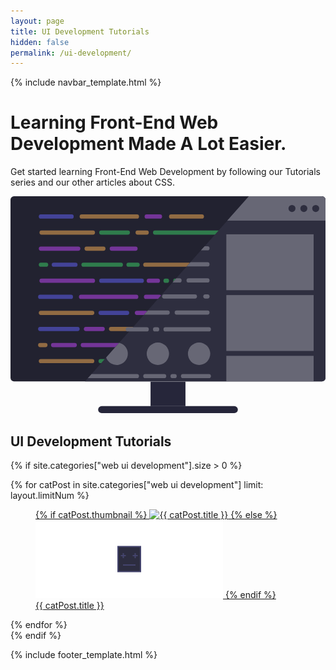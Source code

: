```yaml
---
layout: page
title: UI Development Tutorials
hidden: false
permalink: /ui-development/
---
```


{% include navbar_template.html %}

<div class="top-spacer" data-collapse="false"></div>
<div class="hero">
    <div class="hero__container container">
        <div class="hero__description">
            <div class="hero__center">
                <h1>Learning Front-End Web Development Made A Lot Easier.</h1>
                <p>Get started learning Front-End Web Development by following our Tutorials series and our other articles about CSS.</p>
            </div>
        </div>
        <div class="hero__image">
            <svg id="e4ec0ff0-b9e8-4cb4-8438-11bd0c6d38c5" data-name="Layer 3" xmlns="http://www.w3.org/2000/svg" viewBox="0 0 451 310.5"><defs><style>.ae5c28e8-612c-4ba4-b86b-46fe18c12796{fill:#222230;}.eac0da87-4aab-4730-9b5c-346b3ecbe2bb{opacity:0.5;}.a521c805-b234-415a-9eaf-0ed528abe9d5{fill:#6464ff;}.ac848cd0-2bc0-44f2-9289-9a00ff062951{fill:#ffb357;}.e4dbaa0f-0857-4f4b-abe8-63f3dc2f3a78{fill:#c548ff;}.a11a771e-78cc-4628-bfde-3e4bed967a69{fill:#3cd668;}.b772070a-5c7f-4683-aa74-ffd49a553a90{fill:#fff;}.a38cf13d-8714-40bf-bc3e-9da41fbf721d{fill:#2e2e3f;}.b8b864c4-df29-4b02-8c63-c96624733e55{fill:#676775;}.ae5d9edb-73a0-459a-9e4a-0d2563ff55d6{fill:#26263a;}</style></defs><rect class="ae5c28e8-612c-4ba4-b86b-46fe18c12796" width="451" height="265" rx="5"/><g class="eac0da87-4aab-4730-9b5c-346b3ecbe2bb"><rect class="a521c805-b234-415a-9eaf-0ed528abe9d5" x="40.5" y="26" width="50" height="6" rx="3"/><rect class="ac848cd0-2bc0-44f2-9289-9a00ff062951" x="99" y="26" width="85" height="6" rx="3"/><rect class="ac848cd0-2bc0-44f2-9289-9a00ff062951" x="190" y="95" width="68" height="6" rx="3"/><rect class="ac848cd0-2bc0-44f2-9289-9a00ff062951" x="227" y="26" width="50" height="6" rx="3"/><rect class="e4dbaa0f-0857-4f4b-abe8-63f3dc2f3a78" x="192" y="26" width="25" height="6" rx="3"/><rect class="ac848cd0-2bc0-44f2-9289-9a00ff062951" x="179" y="49" width="19" height="6" rx="3"/><rect class="a11a771e-78cc-4628-bfde-3e4bed967a69" x="166" y="95" width="19" height="6" rx="3"/><rect class="e4dbaa0f-0857-4f4b-abe8-63f3dc2f3a78" x="195" y="118" width="19" height="6" rx="3"/><rect class="ac848cd0-2bc0-44f2-9289-9a00ff062951" x="41.5" y="49" width="79.5" height="6" rx="3"/><rect class="e4dbaa0f-0857-4f4b-abe8-63f3dc2f3a78" x="40.5" y="72" width="59.5" height="6" rx="3"/><rect class="a11a771e-78cc-4628-bfde-3e4bed967a69" x="101.5" y="95" width="59.5" height="6" rx="3"/><rect class="a11a771e-78cc-4628-bfde-3e4bed967a69" x="40.5" y="95" width="13.5" height="6" rx="3"/><rect class="a11a771e-78cc-4628-bfde-3e4bed967a69" x="127" y="49" width="44" height="6" rx="3"/><rect class="ac848cd0-2bc0-44f2-9289-9a00ff062951" x="106" y="72" width="30" height="6" rx="3"/><rect class="a521c805-b234-415a-9eaf-0ed528abe9d5" x="59" y="95" width="37" height="6" rx="3"/><rect class="e4dbaa0f-0857-4f4b-abe8-63f3dc2f3a78" x="142" y="72" width="40" height="6" rx="3"/><rect class="a11a771e-78cc-4628-bfde-3e4bed967a69" x="204" y="49" width="125" height="6" rx="3"/><rect class="a11a771e-78cc-4628-bfde-3e4bed967a69" x="219" y="118" width="8" height="6" rx="3"/><rect class="a11a771e-78cc-4628-bfde-3e4bed967a69" x="233" y="118" width="33" height="6" rx="3"/><rect class="e4dbaa0f-0857-4f4b-abe8-63f3dc2f3a78" x="41.5" y="118" width="79.5" height="6" rx="3"/><rect class="a521c805-b234-415a-9eaf-0ed528abe9d5" x="127" y="118" width="64" height="6" rx="3"/><rect class="ac848cd0-2bc0-44f2-9289-9a00ff062951" x="271" y="118" width="58" height="6" rx="3"/><rect class="a521c805-b234-415a-9eaf-0ed528abe9d5" x="39.5" y="141" width="50" height="6" rx="3"/><rect class="e4dbaa0f-0857-4f4b-abe8-63f3dc2f3a78" x="98" y="141" width="85" height="6" rx="3"/><rect class="a521c805-b234-415a-9eaf-0ed528abe9d5" x="189" y="210" width="68" height="6" rx="3"/><rect class="ac848cd0-2bc0-44f2-9289-9a00ff062951" x="226" y="141" width="50" height="6" rx="3"/><rect class="e4dbaa0f-0857-4f4b-abe8-63f3dc2f3a78" x="191" y="141" width="25" height="6" rx="3"/><rect class="e4dbaa0f-0857-4f4b-abe8-63f3dc2f3a78" x="178" y="164" width="19" height="6" rx="3"/><rect class="a11a771e-78cc-4628-bfde-3e4bed967a69" x="165" y="210" width="19" height="6" rx="3"/><rect class="ac848cd0-2bc0-44f2-9289-9a00ff062951" x="194" y="233" width="19" height="6" rx="3"/><rect class="ac848cd0-2bc0-44f2-9289-9a00ff062951" x="40.5" y="164" width="79.5" height="6" rx="3"/><rect class="a521c805-b234-415a-9eaf-0ed528abe9d5" x="39.5" y="187" width="59.5" height="6" rx="3"/><rect class="e4dbaa0f-0857-4f4b-abe8-63f3dc2f3a78" x="100.5" y="210" width="59.5" height="6" rx="3"/><rect class="ac848cd0-2bc0-44f2-9289-9a00ff062951" x="39.5" y="210" width="13.5" height="6" rx="3"/><rect class="a521c805-b234-415a-9eaf-0ed528abe9d5" x="126" y="164" width="44" height="6" rx="3"/><rect class="e4dbaa0f-0857-4f4b-abe8-63f3dc2f3a78" x="105" y="187" width="30" height="6" rx="3"/><rect class="e4dbaa0f-0857-4f4b-abe8-63f3dc2f3a78" x="58" y="210" width="37" height="6" rx="3"/><rect class="ac848cd0-2bc0-44f2-9289-9a00ff062951" x="141" y="187" width="40" height="6" rx="3"/><rect class="e4dbaa0f-0857-4f4b-abe8-63f3dc2f3a78" x="203" y="164" width="125" height="6" rx="3"/><rect class="e4dbaa0f-0857-4f4b-abe8-63f3dc2f3a78" x="218" y="233" width="8" height="6" rx="3"/><rect class="b772070a-5c7f-4683-aa74-ffd49a553a90" x="232" y="233" width="33" height="6" rx="3"/><rect class="ac848cd0-2bc0-44f2-9289-9a00ff062951" x="40.5" y="233" width="79.5" height="6" rx="3"/><rect class="a11a771e-78cc-4628-bfde-3e4bed967a69" x="126" y="233" width="64" height="6" rx="3"/><rect class="b772070a-5c7f-4683-aa74-ffd49a553a90" x="270" y="233" width="58" height="6" rx="3"/></g><path class="a38cf13d-8714-40bf-bc3e-9da41fbf721d" d="M600.5,247.5v255a5,5,0,0,1-5,5H256.24l4-4.5,5.31-6L277,484l9.39-10.61,18.59-21,.34-.39,14.16-16,26.55-30,25.66-29,5.31-6,4.42-5,5.31-6,1.77-2,5.31-6,8-9,1.77-2,3.54-4,1.77-2,9.73-11,3.54-4,1.77-2,3.54-4,63.28-71.5H595.5A5,5,0,0,1,600.5,247.5Z" transform="translate(-149.5 -242.5)"/><rect class="b8b864c4-df29-4b02-8c63-c96624733e55" x="309" y="54.5" width="125" height="80"/><rect class="b8b864c4-df29-4b02-8c63-c96624733e55" x="309" y="141.5" width="125" height="80"/><rect class="b8b864c4-df29-4b02-8c63-c96624733e55" x="309" y="228.5" width="125" height="36.5"/><rect class="b8b864c4-df29-4b02-8c63-c96624733e55" x="276" y="140.5" width="9" height="6" rx="3"/><rect class="b8b864c4-df29-4b02-8c63-c96624733e55" x="204" y="187.5" width="9" height="6" rx="3"/><rect class="b8b864c4-df29-4b02-8c63-c96624733e55" x="229" y="254.5" width="9" height="6" rx="3"/><rect class="b8b864c4-df29-4b02-8c63-c96624733e55" x="217" y="140.5" width="50" height="6" rx="3"/><rect class="b8b864c4-df29-4b02-8c63-c96624733e55" x="235" y="163.5" width="50" height="6" rx="3"/><path class="b8b864c4-df29-4b02-8c63-c96624733e55" d="M377.5,409a3,3,0,0,1-3,3H340.76l5.31-6H374.5A3,3,0,0,1,377.5,409Z" transform="translate(-149.5 -242.5)"/><path class="b8b864c4-df29-4b02-8c63-c96624733e55" d="M333.5,500a3,3,0,0,1-3,3H260.22l5.31-6h65A3,3,0,0,1,333.5,500Z" transform="translate(-149.5 -242.5)"/><rect class="b8b864c4-df29-4b02-8c63-c96624733e55" x="219" y="187.5" width="68" height="6" rx="3"/><rect class="b8b864c4-df29-4b02-8c63-c96624733e55" x="244" y="254.5" width="43" height="6" rx="3"/><rect class="b8b864c4-df29-4b02-8c63-c96624733e55" x="252" y="117.5" width="33" height="6" rx="3"/><rect class="b8b864c4-df29-4b02-8c63-c96624733e55" x="165" y="187.5" width="33" height="6" rx="3"/><rect class="b8b864c4-df29-4b02-8c63-c96624733e55" x="190" y="254.5" width="33" height="6" rx="3"/><path class="b8b864c4-df29-4b02-8c63-c96624733e55" d="M394.5,363a3,3,0,0,1-3,3h-10l5.31-6h4.73A3,3,0,0,1,394.5,363Z" transform="translate(-149.5 -242.5)"/><path class="b8b864c4-df29-4b02-8c63-c96624733e55" d="M434.5,340a3,3,0,0,1-3,3H401.82l1.77-2,3.54-4H431.5A3,3,0,0,1,434.5,340Z" transform="translate(-149.5 -242.5)"/><path class="b8b864c4-df29-4b02-8c63-c96624733e55" d="M434.5,317a3,3,0,0,1-3,3h-9.33l1.77-2,3.54-4h4A3,3,0,0,1,434.5,317Z" transform="translate(-149.5 -242.5)"/><path class="b8b864c4-df29-4b02-8c63-c96624733e55" d="M600.5,247.5v30H459.79l7.52-8.5,15.93-18,7.52-8.5H595.5A5,5,0,0,1,600.5,247.5Z" transform="translate(-149.5 -242.5)"/><circle class="a38cf13d-8714-40bf-bc3e-9da41fbf721d" cx="437" cy="17.5" r="5"/><circle class="a38cf13d-8714-40bf-bc3e-9da41fbf721d" cx="420" cy="17.5" r="5"/><circle class="a38cf13d-8714-40bf-bc3e-9da41fbf721d" cx="403" cy="17.5" r="5"/><circle class="b8b864c4-df29-4b02-8c63-c96624733e55" cx="270" cy="225.5" r="16"/><circle class="b8b864c4-df29-4b02-8c63-c96624733e55" cx="211" cy="225.5" r="16"/><path class="b8b864c4-df29-4b02-8c63-c96624733e55" d="M317.5,468a16,16,0,0,1-31.07,5.39l18.59-21A16,16,0,0,1,317.5,468Z" transform="translate(-149.5 -242.5)"/><rect class="ae5d9edb-73a0-459a-9e4a-0d2563ff55d6" x="200.5" y="265.5" width="50" height="35"/><rect class="ae5d9edb-73a0-459a-9e4a-0d2563ff55d6" x="125.5" y="300.5" width="200" height="10" rx="5"/></svg>
        </div>
    </div>
</div>
<div class="top-spacer"></div>
<div class="container" role="main">
<h2 class="page__title">UI Development Tutorials</h2>

{% if site.categories["web ui development"].size > 0 %}
<div class="grid">
    {% for catPost in site.categories["web ui development"] limit: layout.limitNum %}
    <div class="grid__item">
        <a href="{{ catPost.url }}" class="card-link">
            <figure class="card">
                {% if catPost.thumbnail %}
                <img src="{{ catPost.thumbnail }}" alt="{{ catPost.title }}" class="card__image">
                {% else %}
                <img src="/assets/images/thumbnail-placeholder.png" alt="{{ catPost.title }}" class="card__image">
                {% endif %}
                <figcaption class="card__caption">{{ catPost.title }}</figcaption>
            </figure>
        </a>
    </div>
    {% endfor %}
</div>
{% endif %}
</div>

{% include footer_template.html %}

